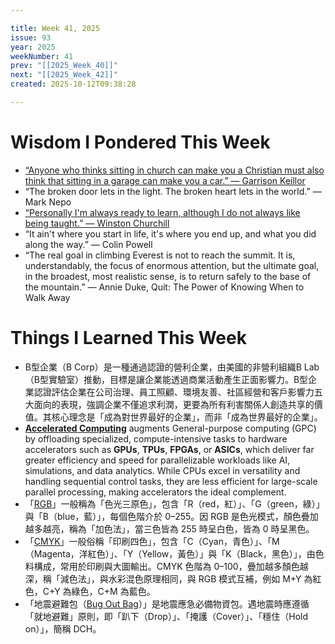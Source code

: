 ```yaml
---

title: Week 41, 2025
issue: 93
year: 2025
weekNumber: 41
prev: "[[2025_Week_40]]"
next: "[[2025_Week_42]]"
created: 2025-10-12T09:38:28

---
```


# Wisdom I Pondered This Week

* [“Anyone who thinks sitting in church can make you a Christian must also think that sitting in a garage can make you a car.” — Garrison Keillor](https://www.goodreads.com/quotes/5979-anyone-who-thinks-sitting-in-church-can-make-you-a)
* “The broken door lets in the light. The broken heart lets in the world.” — Mark Nepo
* [“Personally I'm always ready to learn, although I do not always like being taught.” — Winston Churchill](https://www.brainyquote.com/quotes/winston_churchill_100128)
* “It ain't where you start in life, it's where you end up, and what you did along the way.” — Colin Powell
* “The real goal in climbing Everest is not to reach the summit. It is, understandably, the focus of enormous attention, but the ultimate goal, in the broadest, most realistic sense, is to return safely to the base of the mountain.” ― Annie Duke, Quit: The Power of Knowing When to Walk Away

# Things I Learned This Week

* B型企業（B Corp）是一種通過認證的營利企業，由美國的非營利組織B Lab（B型實驗室）推動，目標是讓企業能透過商業活動產生正面影響力。B型企業認證評估企業在公司治理、員工照顧、環境友善、社區經營和客戶影響力五大面向的表現，強調企業不僅追求利潤，更要為所有利害關係人創造共享的價值。其核心理念是「成為對世界最好的企業」，而非「成為世界最好的企業」。
* [**Accelerated Computing**](https://www.google.com/search?q=Accelerated+Computing) augments General-purpose computing (GPC) by offloading specialized, compute-intensive tasks to hardware accelerators such as **GPUs**, **TPUs**, **FPGAs**, or **ASICs**, which deliver far greater efficiency and speed for parallelizable workloads like AI, simulations, and data analytics. While CPUs excel in versatility and handling sequential control tasks, they are less efficient for large-scale parallel processing, making accelerators the ideal complement.
* 「[RGB](https://zh.wikipedia.org/wiki/RGB)」一般稱為「色光三原色」，包含「R（red，紅）」、「G（green，綠）」與「B（blue，藍）」，每個色階介於 0–255。因 RGB 是色光模式，顏色疊加越多越亮，稱為「加色法」，當三色皆為 255 時呈白色，皆為 0 時呈黑色。
* 「[CMYK](https://zh.wikipedia.org/wiki/CMYK)」一般俗稱「印刷四色」，包含「C（Cyan，青色）」、「M（Magenta，洋紅色）」、「Y（Yellow，黃色）」與「K（Black，黑色）」，由色料構成，常用於印刷與大圖輸出。CMYK 色階為 0–100，疊加越多顏色越深，稱「減色法」，與水彩混色原理相同，與 RGB 模式互補，例如 M+Y 為紅色，C+Y 為綠色，C+M 為藍色。
* 「地震避難包（[Bug Out Bag](https://www.google.com/search?q=Bug+Out+Bag)）」是地震應急必備物資包。遇地震時應遵循「就地避難」原則，即「趴下（Drop）」、「掩護（Cover）」、「穩住（Hold on）」，簡稱 DCH。
